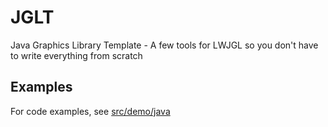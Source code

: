 # JGLT
Java Graphics Library Template - A few tools for LWJGL so you don't have to write everything from scratch

## Examples

For code examples, see [src/demo/java](src/demo/java)

